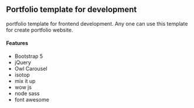 

## Portfolio template for development 
portfolio template for frontend development. Any one can use this template for create portfolio website. 


#### Features 
- Bootstrap 5 
- jQuery 
- Owl Carousel 
- isotop 
- mix it up 
- wow js
- node sass 
- font awesome 





